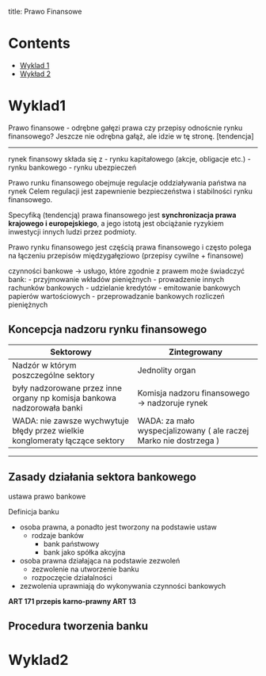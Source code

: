 title: Prawo Finansowe

# Contents
- [Wyklad 1](#Wyklad1)
- [Wykład 2](#Wyklad2)


# Wyklad1

Prawo finansowe - odrębne gałęzi prawa czy przepisy odnoścnie rynku finansowego? Jeszcze nie odrębna gałąż, ale idzie w tę stronę. [tendencja]

---

rynek finansowy składa się z 
		- rynku kapitałowego (akcje, obligacje etc.)
		- rynku bankowego
		- rynku ubezpieczeń

Prawo runku finansowego obejmuje regulacje oddziaływania państwa na rynek	Celem regulacji jest zapewnienie bezpieczeństwa i stabilności rynku finansowego.

Specyfiką (tendencją) prawa finansowego jest **synchronizacja prawa krajowego i europejskiego**, a jego istotą jest obciążanie ryzykiem inwestycji innych ludzi przez podmioty.

Prawo rynku finansowego jest częścią prawa finansowego i często polega na łączeniu przepisów międzygałęziowo (przepisy cywilne + finansowe)

czynności bankowe -> usługo, które zgodnie z prawem może świadczyć bank:
	- przyjmowanie wkładów pieniężnych
	- prowadzenie innych rachunków bankowych
	- udzielanie kredytów
	- emitowanie bankowych papierów wartościowych
	- przeprowadzanie bankowych rozliczeń pieniężnych

## Koncepcja nadzoru rynku finansowego
Sektorowy 								| Zintegrowany 
--- | ---
Nadzór w którym poszczególne sektory 	| Jednolity organ
były nadzorowane przez inne organy np komisja bankowa nadzorowała banki 			| Komisja nadzoru finansowego -> nadzoruje rynek
WADA: nie zawsze wychwytuje błędy przez wielkie konglomeraty łączące sektory 									| WADA: za mało wyspecjalizowany ( ale raczej Marko nie dostrzega )


---

## Zasady działania sektora bankowego

ustawa prawo bankowe

Definicja banku
- osoba prawna, a ponadto jest tworzony na podstawie ustaw
	- rodzaje banków
		- bank państwowy
		- bank jako spółka akcyjna
- osoba prawna działająca na podstawie zezwoleń
	- zezwolenie na utworzenie banku
	- rozpoczęcie działalności
- zezwolenia uprawniają do wykonywania czynności bankowych

**ART 171 przepis karno-prawny ART 13**

## Procedura tworzenia banku

# Wyklad2